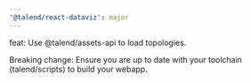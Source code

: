 ```yaml
---
'@talend/react-dataviz': major
---
```


feat: Use @talend/assets-api to load topologies.

Breaking change: Ensure you are up to date with your toolchain (talend/scripts) to build your webapp.
